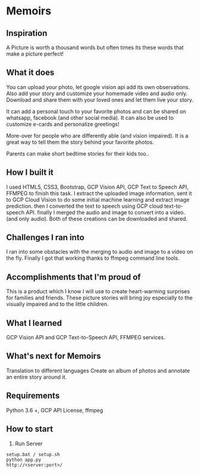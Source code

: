 # Memoirs

## Inspiration
A Picture is worth a thousand words but often times its these words that make a picture perfect!

## What it does
You can upload your photo, let google vision api add its own observations. Also add your story and customize your homemade video and audio only.
Download and share them with your loved ones and let them live your story.

It can add a personal touch to your favorite photos and can be shared on whatsapp, facebook (and other social media). It can also be used to customize e-cards and personalize greetings!

More-over for people who are differently able (and vision impaired). It is a great way to tell them the story behind your favorite photos.

Parents can make short bedtime stories for their kids too.. 


## How I built it
I used HTML5, CSS3, Bootstrap, GCP Vision API, GCP Text to Speech API, FFMPEG to finish this task.
I extract the uploaded image information, sent it to GCP Cloud Vision to do some initial machine learning and extract image prediction.
then I converted the text to speech using GCP cloud text-to-speech API. 
finally I merged the audio and image to convert into a video. (and only audio). Both of these creations can be downloaded and shared.
 

## Challenges I ran into
I ran into some obstacles with the merging to audio and image to a video on the fly. Finally I got that working thanks to ffmpeg command line tools.

## Accomplishments that I'm proud of
This is a product which I know I will use to create heart-warming surprises for families and friends. These picture stories will bring joy especially  to the visually impaired and to the little children. 

## What I learned
GCP Vision API and GCP Text-to-Speech API, FFMPEG services.

## What's next for Memoirs
Translation to different languages
Create an album of photos and annotate an entire story around it.


## Requirements

Python 3.6 +, GCP API License, ffmpeg

## How to start


1. Run Server

```
setup.bat / setup.sh
python app.py
http://<server:port>/
```

